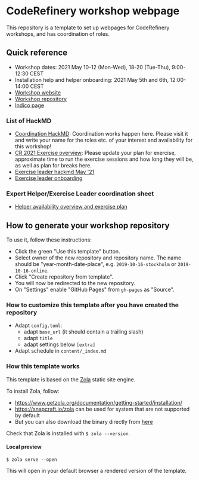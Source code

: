 # CodeRefinery workshop webpage

This repository is a template to set up webpages for CodeRefinery
workshops, and has coordination of roles.



## Quick reference

- Workshop dates: 2021 May 10-12 (Mon-Wed), 18-20 (Tue-Thu), 9:00-12:30 CEST
- Installation help and helper onboarding: 2021 May 5th and 6th, 12:00-14:00 CEST
- [Workshop website](https://coderefinery.github.io/2021-05-10-workshop/)
- [Workshop repository](https://github.com/coderefinery/2021-05-10-workshop)
- [Indico page](https://indico.neic.no/event/178) 
### List of HackMD
- [Coordination HackMD](https://hackmd.io/@coderefinery/coordination-2021-05-10-crws): Coordination works happen here. Please visit it and write your name for the roles etc. of your interest and availability for this workshop!
- [CR 2021 Exercise overview](https://hackmd.io/@coderefinery/CR_May21_Exercises): Please update your plan for exercise, approximate time to run the exercise sessions and how long they will be, as well as plan for breaks here.
- [Exercise leader hackmd May '21](https://hackmd.io/@coderefinery/exerciseleader_may21/edit)
- [Exercise leader onboarding](https://hackmd.io/@coderefinery/exerciseleaderonboarding)
### Expert Helper/Exercise Leader coordination sheet
- [Helper availability overview and exercise plan](https://docs.google.com/spreadsheets/d/1NeIRs7c8br0xjcxxETNd__19JtfEERe-KFd9JUjP0wU/edit#gid=0)


## How to generate your workshop repository

To use it, follow these instructions:
- Click the green "Use this template" button.
- Select owner of the new repository and repository name. The name should be
  "year-month-date-place", e.g. `2019-10-16-stockholm` or `2019-10-16-online`.
- Click "Create repository from template".
- You will now be redirected to the new repository.
- On "Settings" enable "GitHub Pages" from `gh-pages` as "Source".


### How to customize this template after you have created the repository

- Adapt `config.toml`:
  - adapt `base_url` (it should contain a trailing slash)
  - adapt `title`
  - adapt settings below `[extra]`
- Adapt schedule in `content/_index.md`


### How this template works

This template is based on the [Zola](https://www.getzola.org/) static site engine.

To install Zola, follow:
- https://www.getzola.org/documentation/getting-started/installation/
- https://snapcraft.io/zola can be used for system that are not supported by default
- But you can also download the binary directly from [here](https://github.com/getzola/zola/releases)

Check that Zola is installed with `$ zola --version`.


#### Local preview

```
$ zola serve --open
```
This will open in your default browser a rendered version of the template.
